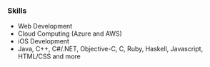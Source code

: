 <h3>Skills</h3>
<ul>
<li>Web Development</li>
<li>Cloud Computing (Azure and AWS)</li>
<li>iOS Development</li>
<li>Java, C++, C#/.NET, Objective-C, C, Ruby, Haskell, Javascript, HTML/CSS and more</li>
</ul>


